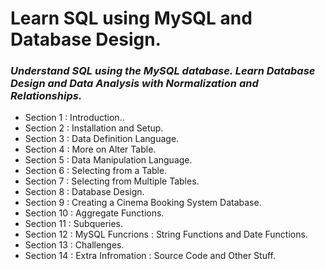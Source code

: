 # **Learn SQL using MySQL and Database Design.**
### *Understand SQL using the MySQL database. Learn Database Design and Data Analysis with Normalization and Relationships.*

+ Section 1 : Introduction..
+ Section 2 : Installation and Setup.
+ Section 3 : Data Definition Language.
+ Section 4 : More on Alter Table.
+ Section 5 : Data Manipulation Language.
+ Section 6 : Selecting from a Table.
+ Section 7 : Selecting from Multiple Tables.
+ Section 8 : Database Design.
+ Section 9 : Creating a Cinema Booking System Database.
+ Section 10 : Aggregate Functions.
+ Section 11 : Subqueries.
+ Section 12 : MySQL Funcrions : String Functions and Date Functions.
+ Section 13 : Challenges.
+ Section 14 : Extra Infromation : Source Code and Other Stuff.
